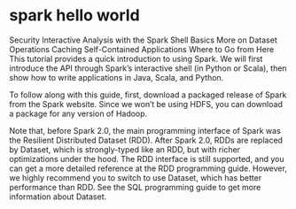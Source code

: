 # spark hello world
Security
Interactive Analysis with the Spark Shell
Basics
More on Dataset Operations
Caching
Self-Contained Applications
Where to Go from Here
This tutorial provides a quick introduction to using Spark. We will first introduce the API through Spark’s interactive shell (in Python or Scala), then show how to write applications in Java, Scala, and Python.

To follow along with this guide, first, download a packaged release of Spark from the Spark website. Since we won’t be using HDFS, you can download a package for any version of Hadoop.

Note that, before Spark 2.0, the main programming interface of Spark was the Resilient Distributed Dataset (RDD). After Spark 2.0, RDDs are replaced by Dataset, which is strongly-typed like an RDD, but with richer optimizations under the hood. The RDD interface is still supported, and you can get a more detailed reference at the RDD programming guide. However, we highly recommend you to switch to use Dataset, which has better performance than RDD. See the SQL programming guide to get more information about Dataset.